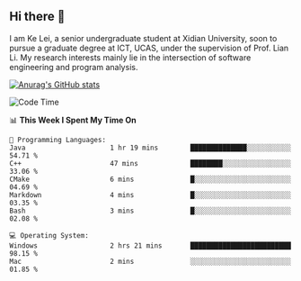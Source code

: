 ## Hi there 👋
I am Ke Lei, a senior undergraduate student at Xidian University, soon to pursue a graduate degree at ICT, UCAS, under the supervision of Prof. Lian Li. My research interests mainly lie in the intersection of software engineering and program analysis.
<!--
**KrystalRay/KrystalRay** is a ✨ _special_ ✨ repository because its `README.md` (this file) appears on your GitHub profile.

Here are some ideas to get you started:

- 🔭 I’m currently working on ...
- 🌱 I’m currently learning ...
- 👯 I’m looking to collaborate on ...
- 🤔 I’m looking for help with ...
- 💬 Ask me about ...
- 📫 How to reach me: ...
- 😄 Pronouns: ...
- ⚡ Fun fact: ...
-->
[![Anurag's GitHub stats](https://github-readme-stats.vercel.app/api?username=KrystalRay)](https://github.com/anuraghazra/github-readme-stats)
<!--START_SECTION:waka-->
![Code Time](http://img.shields.io/badge/Code%20Time-30%20hrs%2044%20mins-blue)

📊 **This Week I Spent My Time On** 

```text
💬 Programming Languages: 
Java                     1 hr 19 mins        ██████████████░░░░░░░░░░░   54.71 % 
C++                      47 mins             ████████░░░░░░░░░░░░░░░░░   33.06 % 
CMake                    6 mins              █░░░░░░░░░░░░░░░░░░░░░░░░   04.69 % 
Markdown                 4 mins              █░░░░░░░░░░░░░░░░░░░░░░░░   03.35 % 
Bash                     3 mins              █░░░░░░░░░░░░░░░░░░░░░░░░   02.08 % 

💻 Operating System: 
Windows                  2 hrs 21 mins       █████████████████████████   98.15 % 
Mac                      2 mins              ░░░░░░░░░░░░░░░░░░░░░░░░░   01.85 % 
```


<!--END_SECTION:waka-->
